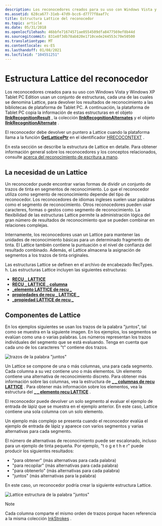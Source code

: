 ```yaml
---
description: Los reconocedores creados para su uso con Windows Vista y Windows XP Tablet PC Edition usan un conjunto de estructuras, cada una de las cuales se denomina Lattice, para devolver los resultados de reconocimiento a las bibliotecas de plataforma de Tablet PC.
ms.assetid: 628ca677-31eb-47d9-bcc6-d7777f8aaf7c
title: Estructura Lattice del reconocedor
ms.topic: article
ms.date: 05/31/2018
ms.openlocfilehash: 46bbfe71674571ae0554509dfa8477569ef8b44d
ms.sourcegitcommit: 831e8f3db78ab820e1710cede244553c70e50500
ms.translationtype: MT
ms.contentlocale: es-ES
ms.lasthandoff: 01/08/2021
ms.locfileid: "104551251"
---
```

# <a name="recognizer-lattice-structure"></a>Estructura Lattice del reconocedor

Los reconocedores creados para su uso con Windows Vista y Windows XP Tablet PC Edition usan un conjunto de estructuras, cada una de las cuales se denomina Lattice, para devolver los resultados de reconocimiento a las bibliotecas de plataforma de Tablet PC. A continuación, la plataforma de Tablet PC copia la información de estas estructuras en el objeto [**IInkRecognitionResult**](/windows/desktop/api/msinkaut/nn-msinkaut-iinkrecognitionresult) , la colección [**IInkRecognitionAlternates**](/windows/desktop/api/msinkaut/nn-msinkaut-iinkrecognitionalternates) y el objeto [**IInkRecognitionAlternate**](/windows/desktop/api/msinkaut/nn-msinkaut-iinkrecognitionalternate) .

El reconocedor debe devolver un puntero a Lattice cuando la plataforma llama a la función [**GetLatticePtr**](/windows/desktop/api/recapis/nf-recapis-getlatticeptr) en el identificador [HRECOCONTEXT](hrecocontext-handle.md) .

En esta sección se describe la estructura de Lattice en detalle. Para obtener información general sobre los reconocedores y los conceptos relacionados, consulte [acerca del reconocimiento de escritura a mano](about-handwriting-recognition.md).

## <a name="the-need-for-a-lattice"></a>La necesidad de un Lattice

Un reconocedor puede encontrar varias formas de dividir un conjunto de trazos de tinta en segmentos de reconocimiento. Lo que el reconocedor utiliza como segmento de reconocimiento depende del tipo de reconocedor. Los reconocedores de idiomas ingleses suelen usar palabras como el segmento de reconocimiento. Otros reconocedores pueden usar caracteres, formas o gestos como segmento de reconocimiento. La flexibilidad de las estructuras Lattice permite la administración lógica del gran número de resultados de reconocimiento que se pueden combinar en relaciones complejas.

Internamente, los reconocedores usan un Lattice para mantener las unidades de reconocimiento básicas para un determinado fragmento de tinta. El Lattice también contiene la puntuación o el nivel de confianza del resultado combinado. Además, el Lattice almacena la asignación de segmentos a los trazos de tinta originales.

Las estructuras Lattice se definen en el archivo de encabezado RecTypes. h. Las estructuras Lattice incluyen las siguientes estructuras:

-   [**RECU \_ LATTICE**](/windows/win32/api/rectypes/ns-rectypes-reco_lattice)
-   [**RECU \_ LATTICE \_ columna**](/windows/win32/api/rectypes/ns-rectypes-reco_lattice_column)
-   [**\_elemento LATTICE de recu \_**](/windows/win32/api/rectypes/ns-rectypes-reco_lattice_element)
-   [**propiedades de recu \_ LATTICE \_**](/windows/win32/api/rectypes/ns-rectypes-reco_lattice_properties)
-   [**\_propiedad LATTICE de recu \_**](/windows/win32/api/rectypes/ns-rectypes-reco_lattice_property)

## <a name="lattice-components"></a>Componentes de Lattice

En los ejemplos siguientes se usan los trazos de la palabra "juntos", tal como se muestra en la siguiente imagen. En los ejemplos, los segmentos se evalúan como una o varias palabras. Los números representan los trazos individuales del segmento que se está evaluando. Tenga en cuenta que cada uno de los caracteres "t" contiene dos trazos.

![trazos de la palabra "juntos"](images/1d5fa9fb-6c38-49b8-8caa-2b6dcc1d5dec.gif)

Un Lattice se compone de una o más columnas, una para cada segmento. Cada columna a su vez contiene uno o más elementos. Un elemento contiene una alternativa de reconocimiento discreto. Para obtener más información sobre las columnas, vea la estructura de [**\_ \_ columnas de recu LATTICE**](/windows/win32/api/rectypes/ns-rectypes-reco_lattice_column) . Para obtener más información sobre los elementos, vea la estructura del [**\_ \_ elemento recu LATTICE**](/windows/win32/api/rectypes/ns-rectypes-reco_lattice_element) .

El reconocedor puede devolver un solo segmento al evaluar el ejemplo de entrada de lápiz que se muestra en el ejemplo anterior. En este caso, Lattice contiene una sola columna con un solo elemento.

Un ejemplo más complejo se presenta cuando el reconocedor evalúa el ejemplo de entrada de lápiz y aparece con varios segmentos y varias alternativas para cada segmento.

El número de alternativas de reconocimiento puede ser escalonado, incluso para un ejemplo de tinta pequeña. Por ejemplo, "t o g e t h e r" puede producir los siguientes resultados:

-   "para obtener" (más alternativas para cada palabra)
-   "para recopilar" (más alternativas para cada palabra)
-   "para obtenerlo" (más alternativas para cada palabra)
-   "juntos" (más alternativas para la palabra)

En este caso, un reconocedor podría crear la siguiente estructura Lattice.

![Lattice estructura de la palabra "juntos"](images/2496c3dd-8b08-4f86-9fe3-f118be49a8c8.gif)

> [!Note]  
> Cada columna comparte el mismo orden de trazos porque hacen referencia a la misma colección [InkStrokes](/previous-versions/windows/desktop/legacy/ms703293(v=vs.85)) .

 

 

 
